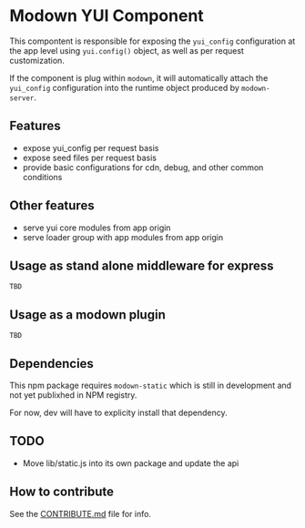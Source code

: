 # Modown YUI Component

This compontent is responsible for exposing the
`yui_config` configuration at the app level using
`yui.config()` object, as well as per request
customization.

If the component is plug within `modown`, it will
automatically attach the `yui_config` configuration
into the runtime object produced by `modown-server`.

## Features

 * expose yui_config per request basis
 * expose seed files per request basis
 * provide basic configurations for cdn, debug, and other common conditions

## Other features

 * serve yui core modules from app origin
 * serve loader group with app modules from app origin

## Usage as stand alone middleware for express

```
TBD
```

## Usage as a modown plugin

```
TBD
```

## Dependencies

This npm package requires `modown-static` which is still in development and not
yet publixhed in NPM registry.

For now, dev will have to explicity install that dependency.

## TODO

 * Move lib/static.js into its own package and update the api

## How to contribute

See the [CONTRIBUTE.md](CONTRIBUTE.md) file for info.
